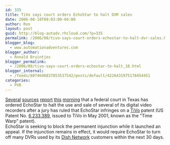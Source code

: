 ```yaml
---
id: 335
title: TiVo says court orders EchoStar to halt DVR sales
date: 2006-08-18T09:03:00-04:00
author: Ron
layout: post
guid: http://blog-autadv.rhcloud.com/?p=335
permalink: /2006/08/tivo-says-court-orders-echostar-to-halt-dvr-sales.html
blogger_blog:
  - www.automationadventures.com
blogger_author:
  - Ronald Bruintjes
blogger_permalink:
  - /2006/08/tivo-says-court-orders-echostar-to-halt_18.html
blogger_internal:
  - /feeds/8074648837853537542/posts/default/4226431975178454451
categories:
  - PVR
---
```

[Several](http://yahoo.reuters.com/news/articlehybrid.aspx?storyID=urn:newsml:reuters.com:20060818:MTFH37842_2006-08-18_11-39-12_N18362875&type=comktNews&rpc=44) [sources](http://biz.yahoo.com/ap/060818/tivo_echostar.html?.v=1) [report](http://biz.yahoo.com/rb/060818/tivo_echostar.html?.v=6) [this](http://www.thestreet.com/_yahoo/newsanalysis/techgames/10304485.html?cm_ven=YAHOO&cm_cat=FREE&cm_ite=NA) [morning](http://www.marketwatch.com/News/Story/Story.aspx?guid=%7BE9C2E9FD-E181-4649-818F-402B34836442%7D&siteid=yhoo&dist=yhoo) that a federal court in Texas has ordered EchoStar to halt the use and sale of several of its digital video recorders after a jury has ruled that EchoStar infringes on a [TiVo](http://www.tivo.com/) patent (US Patent No. [6,233,389](http://patft.uspto.gov/netacgi/nph-Parser?Sect1=PTO1&Sect2=HITOFF&d=PALL&p=1&u=%2Fnetahtml%2FPTO%2Fsrchnum.htm&r=1&f=G&l=50&s1=6233389.PN.&OS=PN/6233389&RS=PN/6233389), issued to TiVo in May 2001, known as the "Time Warp" patent).  
EchoStar is seeking to block the permanent injunction while it launched an appeal. If the injunction remains in effect, it would require EchoStar to turn off many DVRs used by its [Dish Network](http://dishnetwork.com/) customers within the next 30 days.